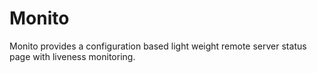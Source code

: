 # Monito
Monito provides a configuration based light weight remote server status page with liveness monitoring. 

